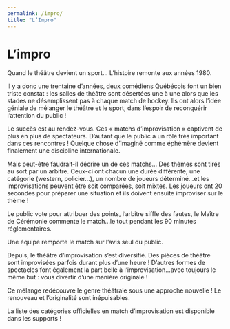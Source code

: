 ```yaml
---
permalink: /impro/
title: "L’Impro"
---
```


# L’impro
Quand le théâtre devient un sport…
L’histoire remonte aux années 1980.

Il y a donc une trentaine d’années, deux comédiens Québécois font un bien triste constat : les salles de théâtre sont désertées une à une alors que les stades ne désemplissent pas à chaque match de hockey.
Ils ont alors l’idée géniale de mélanger le théâtre et le sport, dans l’espoir de reconquérir l’attention du public !

Le succès est au rendez-vous. Ces « matchs d’improvisation » captivent de plus en plus de spectateurs. D’autant que le public a un rôle très important dans ces rencontres ! Quelque chose d’imaginé comme éphémère devient finalement une discipline internationale.

Mais peut-être faudrait-il décrire un de ces matchs…
Des thèmes sont tirés au sort par un arbitre. Ceux-ci ont chacun une durée différente, une catégorie (western, policier…), un nombre de joueurs déterminé…et les improvisations peuvent être soit comparées, soit mixtes.
Les joueurs ont 20 secondes pour préparer une situation et ils doivent ensuite improviser sur le thème !

Le public vote pour attribuer des points, l’arbitre siffle des fautes, le Maître de Cérémonie commente le match…le tout pendant les 90 minutes réglementaires.

Une équipe remporte le match sur l’avis seul du public.

Depuis, le théâtre d’improvisation s’est diversifié. Des pièces de théâtre sont improvisées parfois durant plus d’une heure !
D’autres formes de spectacles font également la part belle à l’improvisation…avec toujours le même but : vous divertir d’une manière originale !

Ce mélange redécouvre le genre théâtrale sous une approche nouvelle !
Le renouveau et l’originalité sont inépuisables.

La liste des catégories officielles en match d’improvisation est disponible dans les supports !

